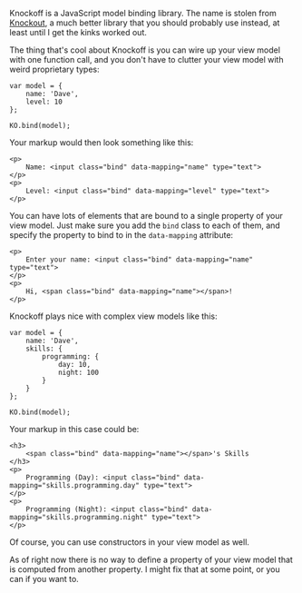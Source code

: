 Knockoff is a JavaScript model binding library. The name is stolen from [Knockout](http://knockoutjs.com), a much better library that you should probably use instead, at least until I get the kinks worked out.

The thing that's cool about Knockoff is you can wire up your view model with one function call, and you don't have to clutter your view model with weird proprietary types:

    var model = {
        name: 'Dave',
        level: 10
    };
    
    KO.bind(model);

Your markup would then look something like this:

    <p>
        Name: <input class="bind" data-mapping="name" type="text">
    </p>
    <p>
        Level: <input class="bind" data-mapping="level" type="text">
    </p>

You can have lots of elements that are bound to a single property of your view model. Just make sure you add the `bind` class to each of them, and specify the property to bind to in the `data-mapping` attribute:

    <p>
        Enter your name: <input class="bind" data-mapping="name" type="text">
    </p>
    <p>
        Hi, <span class="bind" data-mapping="name"></span>!
    </p>

Knockoff plays nice with complex view models like this:

    var model = {
        name: 'Dave',
        skills: {
            programming: {
                day: 10,
                night: 100
            }
        }
    };
    
    KO.bind(model);

Your markup in this case could be:

    <h3>
        <span class="bind" data-mapping="name"></span>'s Skills
    </h3>
    <p>
        Programming (Day): <input class="bind" data-mapping="skills.programming.day" type="text">
    </p>
    <p>
        Programming (Night): <input class="bind" data-mapping="skills.programming.night" type="text">
    </p>

Of course, you can use constructors in your view model as well.


As of right now there is no way to define a property of your view model that is computed from another property. I might fix that at some point, or you can if you want to.
